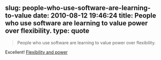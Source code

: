 slug: people-who-use-software-are-learning-to-value
date: 2010-08-12 19:46:24
title: People who use software are learning to value power over flexibility.
type: quote
---

> People who use software are learning to value power over flexibility.

Excellent! [Flexibility and power](http://inessential.com/2010/08/09/flexibility_and_power)
